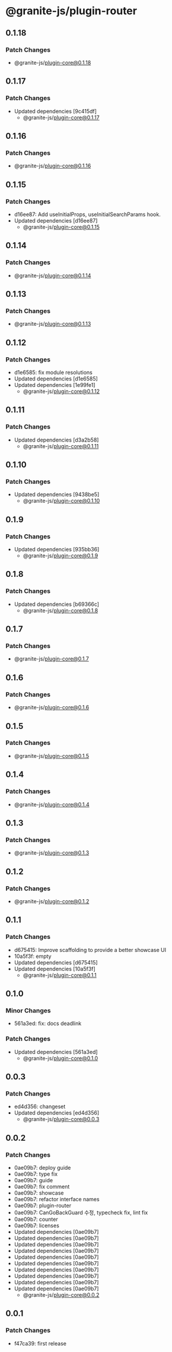 # @granite-js/plugin-router

## 0.1.18

### Patch Changes

- @granite-js/plugin-core@0.1.18

## 0.1.17

### Patch Changes

- Updated dependencies [9c415df]
  - @granite-js/plugin-core@0.1.17

## 0.1.16

### Patch Changes

- @granite-js/plugin-core@0.1.16

## 0.1.15

### Patch Changes

- d16ee87: Add useInitialProps, useInitialSearchParams hook.
- Updated dependencies [d16ee87]
  - @granite-js/plugin-core@0.1.15

## 0.1.14

### Patch Changes

- @granite-js/plugin-core@0.1.14

## 0.1.13

### Patch Changes

- @granite-js/plugin-core@0.1.13

## 0.1.12

### Patch Changes

- d1e6585: fix module resolutions
- Updated dependencies [d1e6585]
- Updated dependencies [1e99fe1]
  - @granite-js/plugin-core@0.1.12

## 0.1.11

### Patch Changes

- Updated dependencies [d3a2b58]
  - @granite-js/plugin-core@0.1.11

## 0.1.10

### Patch Changes

- Updated dependencies [9438be5]
  - @granite-js/plugin-core@0.1.10

## 0.1.9

### Patch Changes

- Updated dependencies [935bb36]
  - @granite-js/plugin-core@0.1.9

## 0.1.8

### Patch Changes

- Updated dependencies [b69366c]
  - @granite-js/plugin-core@0.1.8

## 0.1.7

### Patch Changes

- @granite-js/plugin-core@0.1.7

## 0.1.6

### Patch Changes

- @granite-js/plugin-core@0.1.6

## 0.1.5

### Patch Changes

- @granite-js/plugin-core@0.1.5

## 0.1.4

### Patch Changes

- @granite-js/plugin-core@0.1.4

## 0.1.3

### Patch Changes

- @granite-js/plugin-core@0.1.3

## 0.1.2

### Patch Changes

- @granite-js/plugin-core@0.1.2

## 0.1.1

### Patch Changes

- d675415: Improve scaffolding to provide a better showcase UI
- 10a5f3f: empty
- Updated dependencies [d675415]
- Updated dependencies [10a5f3f]
  - @granite-js/plugin-core@0.1.1

## 0.1.0

### Minor Changes

- 561a3ed: fix: docs deadlink

### Patch Changes

- Updated dependencies [561a3ed]
  - @granite-js/plugin-core@0.1.0

## 0.0.3

### Patch Changes

- ed4d356: changeset
- Updated dependencies [ed4d356]
  - @granite-js/plugin-core@0.0.3

## 0.0.2

### Patch Changes

- 0ae09b7: deploy guide
- 0ae09b7: type fix
- 0ae09b7: guide
- 0ae09b7: fix comment
- 0ae09b7: showcase
- 0ae09b7: refactor interface names
- 0ae09b7: plugin-router
- 0ae09b7: CanGoBackGuard 수정, typecheck fix, lint fix
- 0ae09b7: counter
- 0ae09b7: licenses
- Updated dependencies [0ae09b7]
- Updated dependencies [0ae09b7]
- Updated dependencies [0ae09b7]
- Updated dependencies [0ae09b7]
- Updated dependencies [0ae09b7]
- Updated dependencies [0ae09b7]
- Updated dependencies [0ae09b7]
- Updated dependencies [0ae09b7]
- Updated dependencies [0ae09b7]
- Updated dependencies [0ae09b7]
  - @granite-js/plugin-core@0.0.2

## 0.0.1

### Patch Changes

- f47ca39: first release

